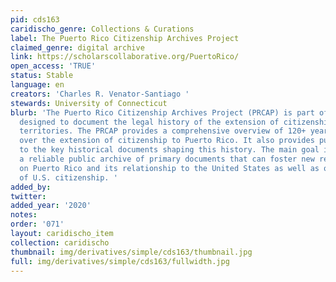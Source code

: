 ```yaml
---
pid: cds163
caridischo_genre: Collections & Curations
label: The Puerto Rico Citizenship Archives Project
claimed_genre: digital archive
link: https://scholarscollaborative.org/PuertoRico/
open_access: 'TRUE'
status: Stable
language: en
creators: 'Charles R. Venator-Santiago '
stewards: University of Connecticut
blurb: 'The Puerto Rico Citizenship Archives Project (PRCAP) is part of a public repository
  designed to document the legal history of the extension of citizenship to the U.S.
  territories. The PRCAP provides a comprehensive overview of 120+ year story of debates
  over the extension of citizenship to Puerto Rico. It also provides public access
  to the key historical documents shaping this history. The main goal is to create
  a reliable public archive of primary documents that can foster new research projects
  on Puerto Rico and its relationship to the United States as well as on broader visions
  of U.S. citizenship. '
added_by: 
twitter: 
added_year: '2020'
notes: 
order: '071'
layout: caridischo_item
collection: caridischo
thumbnail: img/derivatives/simple/cds163/thumbnail.jpg
full: img/derivatives/simple/cds163/fullwidth.jpg
---
```

